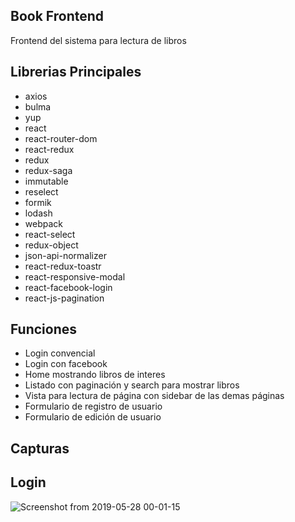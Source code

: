 
## Book Frontend
Frontend del sistema para lectura de libros

## Librerias Principales

- axios
- bulma
- yup
- react
- react-router-dom
- react-redux
- redux
- redux-saga
- immutable
- reselect
- formik
- lodash
- webpack
- react-select
- redux-object
- json-api-normalizer
- react-redux-toastr
- react-responsive-modal
- react-facebook-login
- react-js-pagination


## Funciones

- Login convencial
- Login con facebook
- Home mostrando libros de interes
- Listado con paginación y search para mostrar libros
- Vista para lectura de página con sidebar de las demas páginas
- Formulario de registro de usuario
- Formulario de edición de usuario


## Capturas

## Login

![Screenshot from 2019-05-28 00-01-15](https://user-images.githubusercontent.com/9289120/59386336-6b541880-8d34-11e9-98fd-d64bebd0b176.png)
